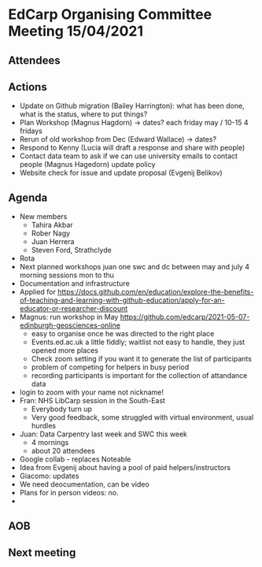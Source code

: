 # EdCarp Organising Committee Meeting 15/04/2021

## Attendees

## Actions
* Update on Github migration (Bailey Harrington):
        what has been done,
        what is the status,
        where to put things?
* Plan Workshop (Magnus Hagdorn) -> dates?
each friday may / 10-15 4 fridays
* Rerun of old workshop from Dec (Edward Wallace) -> dates?
* Respond to Kenny (Lucia will draft a response and share with people)
* Contact data team to ask if we can use university emails to contact people (Magnus Hagedorn)
update policy
* Website check for issue and update proposal (Evgenij Belikov)


## Agenda
* New members
  * Tahira Akbar
  * Rober Nagy
  * Juan Herrera
  * Steven Ford, Strathclyde
* Rota
* Next planned workshops
juan one swc and dc between may and july
4 morning sessions mon to thu
* Documentation and infrastructure
* Applied for https://docs.github.com/en/education/explore-the-benefits-of-teaching-and-learning-with-github-education/apply-for-an-educator-or-researcher-discount
* Magnus: run workshop in May https://github.com/edcarp/2021-05-07-edinburgh-geosciences-online
  * easy to organise once he was directed to the right place
  * Events.ed.ac.uk a little fiddly; waitlist not easy to handle, they just opened more places
  * Check zoom setting if you want it to generate the list of participants
  * problem of competing for helpers in busy period
  * recording participants is important for the collection of attandance data
* login to zoom with your name not nickname!
* Fran: NHS LibCarp session in the South-East
  * Everybody turn up
  * Very good feedback, some struggled with virtual environment, usual hurdles
* Juan: Data Carpentry last week and SWC this week
  * 4 mornings
  * about 20 attendees
* Google collab - replaces Noteable
* Idea from Evgenij about having a pool of paid helpers/instructors
* Giacomo: updates
* We need deocumentation, can be video
* Plans for in person videos: no.
* 

## AOB

## Next meeting  
